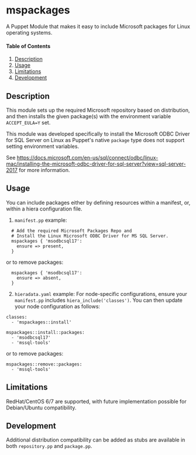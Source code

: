 
# mspackages

A Puppet Module that makes it easy to include Microsoft packages for Linux operating systems.

#### Table of Contents

1. [Description](#description)
2. [Usage](#usage)
3. [Limitations](#limitations)
4. [Development](#development)

## Description

This module sets up the required Microsoft repository based on distribution, and then installs the given package(s) with the environment variable `ACCEPT_EULA=Y` set.

This module was developed specifically to install the Microsoft ODBC Driver for SQL Server on Linux as Puppet's native `package` type does not support setting environment variables.

See https://docs.microsoft.com/en-us/sql/connect/odbc/linux-mac/installing-the-microsoft-odbc-driver-for-sql-server?view=sql-server-2017 for more information.

## Usage

You can include packages either by defining resources within a manifest, or, within a hiera configuration file.

1. `manifest.pp` example:
```
  # Add the required Microsoft Packages Repo and
  # Install the Linux Microsoft ODBC Driver for MS SQL Server.
  mspackages { 'msodbcsql17':
    ensure => present,
  }
```
or to remove packages:
```
  mspackages { 'msodbcsql17':
    ensure => absent,
  }
```

2. `hieradata.yaml` example:
For node-specific configurations, ensure your `manifest.pp` includes `hiera_include('classes')`. You can then update your node configuration as follows:
```
classes:
  - 'mspackages::install'

mspackages::install::packages:
  - 'msodbcsql17'
  - 'mssql-tools'
```
or to remove packages:
```
mspackages::remove::packages:
  - 'mssql-tools'
```

## Limitations

RedHat/CentOS 6/7 are supported, with future implementation possible for Debian/Ubuntu compatibility.

## Development

Additional distribution compatibility can be added as stubs are available in both `repository.pp` and `package.pp`.
